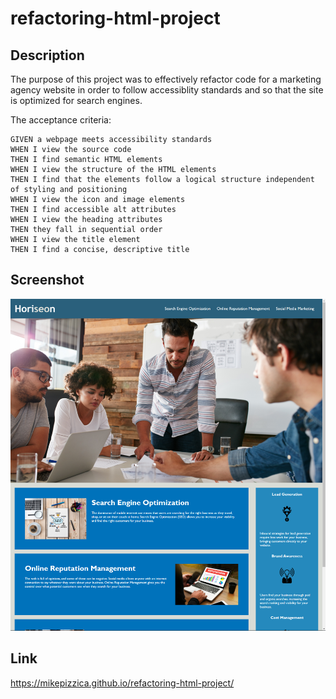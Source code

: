 # refactoring-html-project
## Description
The purpose of this project was to effectively refactor code for a marketing agency website in order to follow accessiblity standards and so that the site is optimized for search engines.

The acceptance criteria:
```
GIVEN a webpage meets accessibility standards
WHEN I view the source code
THEN I find semantic HTML elements
WHEN I view the structure of the HTML elements
THEN I find that the elements follow a logical structure independent of styling and positioning
WHEN I view the icon and image elements
THEN I find accessible alt attributes
WHEN I view the heading attributes
THEN they fall in sequential order
WHEN I view the title element
THEN I find a concise, descriptive title
```
## Screenshot
![The Horiseon webpage includes a navigation bar, a header image, and cards with text and images at the bottom of the page.](./assets/images/screenshot-horiseon-website.png)


## Link
https://mikepizzica.github.io/refactoring-html-project/